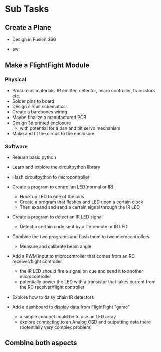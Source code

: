 # Sub Tasks
## Create a Plane
- Design in Fusion 360
 * ew
## Make a FlightFight Module
### Physical
- Procure all materials: IR emitter, detector, micro controller, transistors etc.
- Solder pins to board
- Design circuit schematics
- Create a barebones wiring
- Maybe finalize a manufactured PCB
- Design 3d printed enclosure
  * with potential for a pan and tilt servo mechanism
- Make and fit the circuit to the enclosure
### Software
- Relearn basic python
- Learn and explore the circuitpython library
- Flash circuitpython to microcontroller

- Create a program to control an LED(normal or IR)
  * Hook up LED to one of the pins
  * Create a program that flashes and LED upon a certain clock
  * Then expand and send a certain signal through the IR LED

- Create a program to detect an IR LED signal
  * Detect a certain code sent by a TV remote or IR LED

- Combine the two programs and flash them to two microcontrollers
  * Measure and calibrate beam angle
- Add a PWM input to microcontroller that comes from an RC receiver/flight controller
  * the IR LED should fire a signal on cue and send it to another microcontroller
  * potentially power the LED with a transistor that takes current from the RC receiver/flight controller
  
- Explore how to daisy chain IR detectors
- Add a dashboard to display data from FlightFight "game"
  * a simple concpet could be to use an LED array
  * explore connecting to an Analog OSD and outputting data there (potentially very complex problem)

## Combine both aspects
